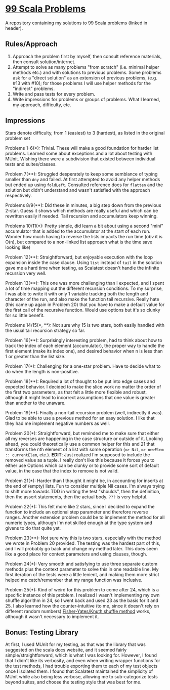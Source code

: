# [99 Scala Problems](https://aperiodic.net/pip/scala/s-99/)
A repository containing my solutions to 99 Scala problems (linked in header).

## Rules/Approach
1. Approach the problem first by myself, then consult reference materials, then
   consult solution/internet.
2. Attempt to solve as many problems "from scratch" (i.e. minimal helper methods
   etc.) and with solutions to previous problems. Some problems ask for a
   "direct solution" as an extension of previous problems, (e.g. #13 with #10);
   for those problems I will use helper methods for the "indirect" problems.
3. Write and pass tests for every problem.
4. Write impressions for problems or groups of problems. What I learned, my
   approach, difficulty, etc.

## Impressions
Stars denote difficulty, from 1 (easiest) to 3 (hardest), as listed in the original problem set

Problems 1-6(\*): Trivial. These will make a good foundation for harder list
problems. Learned some about exceptions and a lot about testing with MUnit.
Wishing there were a subdivision that existed between individual tests and
suites/classes.

Problem 7(\*\*): Struggled desperately to keep some semblance of typing smaller than
`Any` and failed. At first attempted to avoid any helper methods but ended up
using `foldLeft`. Consulted reference docs for `flatten` and the solution but
didn't understand and wasn't satisfied with the approach respectively.

Problems 8/9(\*\*): Did these in minutes, a big step down from the previous
2-star. Guess it shows which methods are really useful and which can be
rewritten easily if needed. Tail recursion and accumulators keep winning.

Problems 10/11(\*): Pretty simple, did learn a bit about using a second "mini"
accumulator that is added to the accumulator at the start of each run. Wonder
how much having to reverse the lists impacts the run time (obv it is O(n), but
compared to a non-linked list approach what is the time save looking like)

Problem 12(\*\*): Straightforward, but enjoyable execution with the loop
expansion inside the case clause. Using `list` instead of `tail` in the solution
gave me a hard time when testing, as Scalatest doesn't handle the infinite
recursion very well.

Problem 13(\*\*): This one was more challenging than I expected, and I spent a
lot of time mapping out the different recursion conditions. To my surprise, I
was able to write it with only 1 variable tracking both the length and character
of the run, and also make the function tail recursive. Really hate (this came up
again in Problem 20) that you have to make a default value for the first call of
the recursive function. Would use options but it's so clunky for so little
benefit.

Problems 14/15(\*, \*\*): Not sure why 15 is two stars, both easily handled with
the usual tail recursion strategy so far.

Problem 16(\*\*): Surprisingly interesting problem, had to think about how to
track the index of each element (accumulator), the proper way to handle the
first element (make its index one), and desired behavior when n is less than 1
or greater than the list size.

Problem 17(\*): Challenging for a one-star problem. Have to decide what to do
when the length is non-positive.

Problem 18(\*\*): Required a lot of thought to be put into edge cases and
expected behavior. I decided to make the slice work no matter the order of the
first two parameters, as that felt a little more flexible and robust, although
it might lead to incorrect assumptions that one value is greater than another to
the unaware.

Problem 19(\*\*): Finally a non-tail recursion problem (well, indirectly it
was). Glad to be able to use a previous method for an easy solution. I like that
they had me implement negative numbers as well. 

Problem 20(\*): Straightforward, but reminded me to make sure that either all my
reverses are happening in the case structure or outside of it. Looking ahead,
you could theoretically use a common helper for this and 21 that transforms the
nth element of a list with some operation (`=> Nil`, `=> newElem ::
currentElem`, etc.). **EDIT**: Just realized I'm supposed to include the removed
value as a tuple. I really don't like this because it forces you to either use
Options which can be clunky or to provide some sort of default value, in the
case that the index to remove is not valid. 

Problem 21(\*): Harder than I thought it might be, in accounting for inserts at
the end of (empty) lists. Fun to consider multiple Nil cases. I'm always trying
to shift more towards TDD in writing the test "shoulds", then the definition, then
the assert statements, then the actual body. `???` is very helpful.

Problem 22(\*): This felt more like 2 stars, since I decided to expand the
function to include an optional step parameter and therefore reverse ranges.
Another extension problem could be to implement the method for all numeric
types, although I'm not skilled enough at the type system and givens to do that
quite yet.

Problem 23(\*\*): Not sure why this is two stars, especially with the method we
wrote in Problem 20 provided. The testing was the hardest part of this, and I
will probably go back and change my method later. This does seem like a good
place for context parameters and using clauses, though.

Problem 24(\*): Very smooth and satisfying to use three separate custom methods
plus the context parameter to solve this in one readable line. My first
iteration of the tests were a little lenient, and making them more strict helped
me catch/remember that my range function was inclusive.

Problem 25(\*): Kind of weird for this problem to come after 24, which is a
specific instance of this problem. I realized I wasn't implementing my own
shuffle algorithm in 24, so I went back and used 23 as the basis for it and 25.
I also learned how the counter-intuitive (to me, since it doesn't rely on
different random numbers) [Fisher-Yates/Knuth shuffle
method](https://en.wikipedia.org/wiki/Fisher%E2%80%93Yates_shuffle) works,
although it wasn't necessary to implement it.

## Bonus: Testing Library
At first, I used MUnit for my testing, as that was the library that was
suggested on the scala docs website, and it seemed fairly
simple/straightforward, which is what I was looking for. However, I found that I
didn't like its verbosity, and even when writing wrapper functions for the test
methods, I had trouble exporting them to each of my test objects once I isolated
them. I found that Scalatest maintained the simplicity of MUnit while also being
less verbose, allowing me to sub-categorize tests beyond suites, and choose the
testing style that was best for me.
